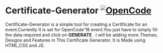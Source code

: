 # Certificate-Generator [![OpenCode](https://img.shields.io/badge/Open-Code-ff6a00.svg?style=flat-square)](https://opencode18.github.io)
Certificate-Generator is a simple tool for creating a Certificate for an event.Currently It is set for OpenCode'18 event.You just have to simply fill the data required and click on **GENERATE** . I will be adding more Themes, Designs and Features in This Certificate Generator.
It is Made using HTML,CSS and JS.
